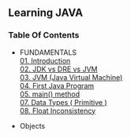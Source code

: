 ## Learning JAVA

### Table Of Contents
- FUNDAMENTALS<br>
  [01. Introduction](/docs/fundamentals/01.%20Introduction.md)<br>
  [02. JDK vs DRE vs JVM](/docs/fundamentals/02.%20JDKVsJREVsJVM.md)<br>
  [03. JVM (Java Virtual Machine)](/docs/fundamentals/03.%20JVM%20(%20Java%20Virtual%20Machine%20).md)<br>
  [04. First Java Program](/docs/fundamentals/04.%20First%20Java%20Program.md)<br>
  [05. main() method ](/docs/fundamentals/05.%20main()%20method.md)<br>
  [07. Data Types ( Primitive )](/docs/fundamentals/07.%20Data%20Types%20(%20Primitive%20).md)<br>
  [08. Float Inconsistency](/docs/fundamentals/08.%20Float%20Inconsistency.md)<br>



- Objects
